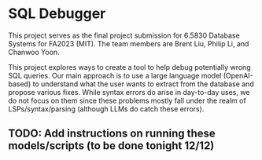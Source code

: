 
# SQL Debugger

This project serves as the final project submission for 6.5830 Database Systems for FA2023 (MIT). The team members are Brent Liu, Philip Li, and Chanwoo Yoon.

This project explores ways to create a tool to help debug potentially wrong SQL queries. Our main approach is to use a large language model (OpenAI-based) to understand what the user wants to extract from the database and propose various fixes. While syntax errors do arise in day-to-day uses, we do not focus on them since these problems mostly fall under the realm of LSPs/syntax/parsing (although LLMs do catch these errors).


## TODO: Add instructions on running these models/scripts (to be done tonight 12/12)
